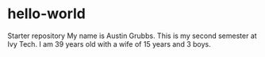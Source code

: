 # hello-world
Starter repository
My name is Austin Grubbs. This is my second semester at Ivy Tech.
I am 39 years old with a wife of 15 years and 3 boys.
